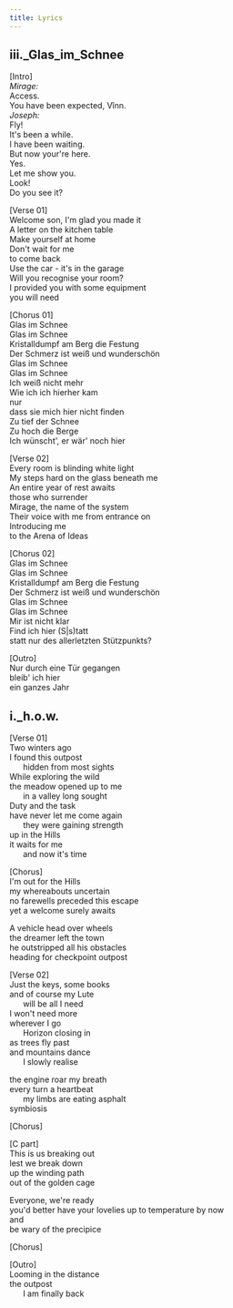 ```yaml
---
title: Lyrics
---
```


## iii.\_Glas_im_Schnee

\[Intro\]  
_Mirage:_  
Access.  
You have been expected, Vînn.  
_Joseph:_  
Fly!  
It's been a while.  
I have been waiting.  
But now your're here.  
Yes.  
Let me show you.  
Look!  
Do you see it?  

\[Verse 01\]  
Welcome son, I'm glad you made it  
A letter on the kitchen table  
Make yourself at home  
Don't wait for me  
to come back  
Use the car - it's in the garage  
Will you recognise your room?  
I provided you with some equipment  
you will need  

\[Chorus 01\]  
Glas im Schnee  
Glas im Schnee  
Kristalldumpf am Berg die Festung  
Der Schmerz ist weiß und wunderschön  
Glas im Schnee  
Glas im Schnee  
Ich weiß nicht mehr  
Wie ich ich hierher kam  
nur  
dass sie mich hier nicht finden  
Zu tief der Schnee  
Zu hoch die Berge  
Ich wünscht', er wär' noch hier  

\[Verse 02\]  
Every room is blinding white light  
My steps hard on the glass beneath me  
An entire year of rest awaits  
those who surrender  
Mirage, the name of the system  
Their voice with me from entrance on  
Introducing me  
to the Arena of Ideas  

\[Chorus 02\]  
Glas im Schnee  
Glas im Schnee  
Kristalldumpf am Berg die Festung  
Der Schmerz ist weiß und wunderschön  
Glas im Schnee  
Glas im Schnee  
Mir ist nicht klar  
Find ich hier (S|s)tatt  
statt nur des allerletzten Stützpunkts?  

\[Outro\]  
Nur durch eine Tür gegangen  
bleib' ich hier  
ein ganzes Jahr  

  

## i.\_h.o.w.
\[Verse 01\]  
Two winters ago  
I found this outpost  
&nbsp;&nbsp;&nbsp;&nbsp;&nbsp;&nbsp;hidden from most sights  
While exploring the wild  
the meadow opened up to me  
&nbsp;&nbsp;&nbsp;&nbsp;&nbsp;&nbsp;in a valley long sought  
Duty and the task  
have never let me come again  
&nbsp;&nbsp;&nbsp;&nbsp;&nbsp;&nbsp;they were gaining strength  
up in the Hills  
it waits for me  
&nbsp;&nbsp;&nbsp;&nbsp;&nbsp;&nbsp;and now it's time  

\[Chorus\]  
I'm out for the Hills  
my whereabouts uncertain  
no farewells preceded this escape  
yet a welcome surely awaits  
  
A vehicle head over wheels  
the dreamer left the town  
he outstripped all his obstacles  
heading for checkpoint outpost  
 
\[Verse 02\]  
Just the keys, some books  
and of course my Lute  
&nbsp;&nbsp;&nbsp;&nbsp;&nbsp;&nbsp;will be all I need  
I won't need more  
wherever I go  
&nbsp;&nbsp;&nbsp;&nbsp;&nbsp;&nbsp;Horizon closing in  
as trees fly past  
and mountains dance  
&nbsp;&nbsp;&nbsp;&nbsp;&nbsp;&nbsp;I slowly realise  

the engine roar my breath  
every turn a heartbeat  
&nbsp;&nbsp;&nbsp;&nbsp;&nbsp;&nbsp;my limbs are eating asphalt  
symbiosis  

\[Chorus\]  

\[C part\]  
This is us breaking out  
lest we break down  
up the winding path  
out of the golden cage  

Everyone, we're ready  
you'd better have your lovelies up to temperature by now  
and  
be wary of the precipice  

\[Chorus\]  

\[Outro\]  
Looming in the distance  
the outpost  
&nbsp;&nbsp;&nbsp;&nbsp;&nbsp;&nbsp;I am finally back  
